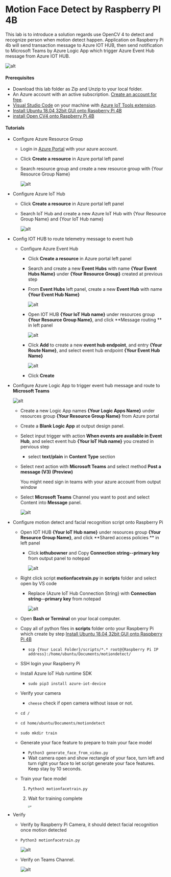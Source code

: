 # Motion Face Detect by Raspberry PI 4B

This lab is to introduce a solution regards use OpenCV 4 to detect and recognize person when motion detect happen. Application on Raspberry Pi 4b will send transaction message to Azure IOT HUB, then send notification to Microsoft Teams by Azure Logic App which trigger Azure Event Hub message from Azure IOT HUB.

![alt](images/oss_e2e.PNG)

#### Prerequisites

- Download this lab folder as Zip and Unzip to your local folder. 
- An Azure account with an active subscription. [Create an account for free](https://azure.microsoft.com/free/?WT.mc_id=A261C142F).
- [Visual Studio Code](https://code.visualstudio.com/) on your machine with [Azure IoT Tools extension](https://marketplace.visualstudio.com/items?itemName=vsciot-vscode.azure-iot-tools).
- [Install Ubuntu 18.04 32bit GUI onto Raspberry Pi 4B](ubuntu/readme.md)
- [install Open CV4 onto Raspberry Pi 4B](opencv/readme.md)

#### Tutorials

- Configure Azure Resource Group

  - Login in [Azure Portal](https://ms.portal.azure.com/) with your azure account. 

  - Click **Create a resource** in Azure portal left panel 

  - Search resource group and create a new resource group with {Your Resource Group Name}

    ![alt](images/rs.PNG)

- Configure Azure IoT Hub

  - Click **Create a resource** in Azure portal left panel

  - Search IoT Hub and create a new Azure IoT Hub with {Your Resource Group Name} and {Your IoT Hub name}

    ![alt](images/iothub.PNG)

- Config IOT HUB to route telemetry message to event hub

  - Configure Azure Event Hub 

    - Click **Create a resource** in Azure portal left panel 

    - Search and create a new **Event Hubs** with name **{Your Event Hubs Name}** under **{Your Resource Group}** created at previous step 

    - From **Event Hubs** left panel, create a new **Event Hub** with name **{Your Event Hub Name}**

      ![alt](images/eventhubs.PNG)

    - Open IOT HUB **{Your IoT Hub name}** under resources group **{Your Resource Group Name}**, and click **Message routing ** in left panel

      ![alt](images/route.PNG)

    - Click **Add** to create a new **event hub endpoint**, and entry **{Your Route Name}**, and select event hub endpoint **{Your Event Hub Name}** 

      ![alt](images/newroute.PNG)

    - Click **Create**

- Configure Azure Logic App to trigger event hub message and route to **Microsoft Teams**

  ![alt](images/oss_logicapp.PNG)

  - Create a new Logic App names **{Your Logic Apps Name}** under resources group **{Your Resource Group Name}** from Azure portal

  - Create a **Blank Logic App** at output design panel. 

  - Select input trigger with action **When events are available in Event Hub**, and select event hub **{Your IoT Hub name}** you created in pervious step 

    - select **text/plain** in **Content Type** section

  - Select next action with **Microsoft Teams** and select method **Post a message (V3) (Preview)** 

    You might need sign in teams with your azure account from output window

  - Select **Microsoft Teams** Channel you want to post and select Content into **Message** panel.

    ![alt](images/logicapp.PNG)

- Configure motion detect and facial recognition script onto Raspberry Pi 

  - Open IOT HUB **{Your IoT Hub name}** under resources group **{Your Resource Group Name}**, and click **Shared access policies ** in left panel

    - Click **iothubowner** and Copy **Connection string--primary key** from output panel to notepad

      ![alt](images/conectionstring.PNG)

  - Right click script **motionfacetrain.py** in **scripts** folder and select open by VS code

    - Replace {Azure IoT Hub Connection String} with **Connection string--primary key** from notepad

      ![alt](images/scripts.PNG)

  - Open **Bash or Terminal** on your local computer. 

  - Copy all of python files in **scripts** folder onto your Raspberry Pi which create by step [Install Ubuntu 18.04 32bit GUI onto Raspberry Pi 4B](ubuntu/readme.md) 

    - `scp {Your Local Folder}/scripts/*.* root@{Raspberry Pi IP address}:/home/ubuntu/Documents/motiondetect/`

  - SSH login your Raspberry Pi 

  - Install Azure IoT Hub runtime SDK

    - `sudo pip3 install azure-iot-device`

  - Verify your camera 

    - `cheese` check if open camera without issue or not.

  - `cd /`

  - `cd home/ubuntu/Documents/motiondetect`

  - `sudo mkdir train`

  - Generate your face feature to prepare to train your face model

    - `Python3 generate_face_from_video.py`
    - Wait camera open and show rectangle of your face, turn left and turn right your face to let script generate your face features. Keep stay by 10 seconds. 

  - Train your face model 

    1. `Python3 motionfacetrain.py`

    2. Wait for training complete

       <img src="images/train.jpg" alt="alt" style="zoom: 33%;" />

- Verify

  - Verify by Raspberry Pi Camera, it should detect facial recognition once motion detected

  - `Python3 motionfacetrain.py`

    ![alt](D:\AI\GitHub\motionfacedetect\oss\images\verify.jpg)

  - Verify on Teams Channel.

    ![alt](D:\AI\GitHub\motionfacedetect\oss\images/teams.jpg)